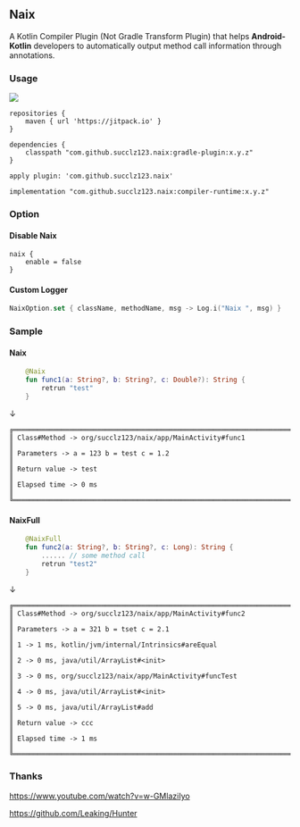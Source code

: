 ## Naix

A Kotlin Compiler Plugin (Not Gradle Transform Plugin) that helps **Android-Kotlin** developers to automatically output method call information through annotations.

### Usage

[![](https://jitpack.io/v/succlz123/naix.svg)](https://jitpack.io/#succlz123/naix)

~~~
repositories {
    maven { url 'https://jitpack.io' }
}
~~~

~~~
dependencies {
    classpath "com.github.succlz123.naix:gradle-plugin:x.y.z"
}
~~~

~~~
apply plugin: 'com.github.succlz123.naix'
~~~

~~~
implementation "com.github.succlz123.naix:compiler-runtime:x.y.z"
~~~

### Option

#### Disable Naix

~~~
naix {
    enable = false
}
~~~

#### Custom Logger

~~~ kotlin
NaixOption.set { className, methodName, msg -> Log.i("Naix ", msg) }
~~~

### Sample

#### Naix

~~~ kotlin
    @Naix
    fun func1(a: String?, b: String?, c: Double?): String {
        retrun "test"
    }
~~~
↓
~~~
╔══════════════════════════════════════════════════════════════════════════════╗
║ Class#Method -> org/succlz123/naix/app/MainActivity#func1                    ║
║ Parameters -> a = 123 b = test c = 1.2                                       ║
║ Return value -> test                                                         ║
║ Elapsed time -> 0 ms                                                         ║
╚══════════════════════════════════════════════════════════════════════════════╝
~~~

#### NaixFull

~~~ kotlin
    @NaixFull
    fun func2(a: String?, b: String?, c: Long): String {
        ...... // some method call
        retrun "test2"
    }
~~~
↓
~~~
╔═════════════════════════════════════════════════════════════════════════════════════╗
║ Class#Method -> org/succlz123/naix/app/MainActivity#func2                           ║
║ Parameters -> a = 321 b = tset c = 2.1                                              ║
║ 1 -> 1 ms, kotlin/jvm/internal/Intrinsics#areEqual                                  ║
║ 2 -> 0 ms, java/util/ArrayList#<init>                                               ║
║ 3 -> 0 ms, org/succlz123/naix/app/MainActivity#funcTest                             ║         
║ 4 -> 0 ms, java/util/ArrayList#<init>                                               ║
║ 5 -> 0 ms, java/util/ArrayList#add                                                  ║
║ Return value -> ccc                                                                 ║
║ Elapsed time -> 1 ms                                                                ║         
╚═════════════════════════════════════════════════════════════════════════════════════╝
~~~

### Thanks

https://www.youtube.com/watch?v=w-GMlaziIyo

https://github.com/Leaking/Hunter

